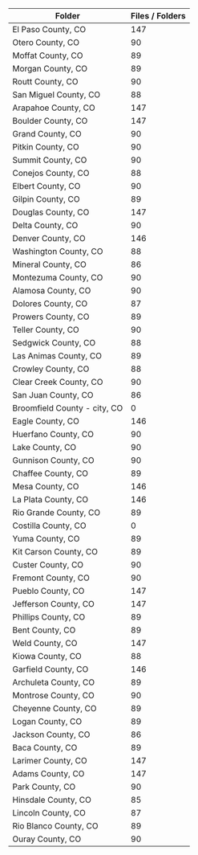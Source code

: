 | Folder                       |   Files / Folders |
|------------------------------|-------------------|
| El Paso County, CO           |               147 |
| Otero County, CO             |                90 |
| Moffat County, CO            |                89 |
| Morgan County, CO            |                89 |
| Routt County, CO             |                90 |
| San Miguel County, CO        |                88 |
| Arapahoe County, CO          |               147 |
| Boulder County, CO           |               147 |
| Grand County, CO             |                90 |
| Pitkin County, CO            |                90 |
| Summit County, CO            |                90 |
| Conejos County, CO           |                88 |
| Elbert County, CO            |                90 |
| Gilpin County, CO            |                89 |
| Douglas County, CO           |               147 |
| Delta County, CO             |                90 |
| Denver County, CO            |               146 |
| Washington County, CO        |                88 |
| Mineral County, CO           |                86 |
| Montezuma County, CO         |                90 |
| Alamosa County, CO           |                90 |
| Dolores County, CO           |                87 |
| Prowers County, CO           |                89 |
| Teller County, CO            |                90 |
| Sedgwick County, CO          |                88 |
| Las Animas County, CO        |                89 |
| Crowley County, CO           |                88 |
| Clear Creek County, CO       |                90 |
| San Juan County, CO          |                86 |
| Broomfield County - city, CO |                 0 |
| Eagle County, CO             |               146 |
| Huerfano County, CO          |                90 |
| Lake County, CO              |                90 |
| Gunnison County, CO          |                90 |
| Chaffee County, CO           |                89 |
| Mesa County, CO              |               146 |
| La Plata County, CO          |               146 |
| Rio Grande County, CO        |                89 |
| Costilla County, CO          |                 0 |
| Yuma County, CO              |                89 |
| Kit Carson County, CO        |                89 |
| Custer County, CO            |                90 |
| Fremont County, CO           |                90 |
| Pueblo County, CO            |               147 |
| Jefferson County, CO         |               147 |
| Phillips County, CO          |                89 |
| Bent County, CO              |                89 |
| Weld County, CO              |               147 |
| Kiowa County, CO             |                88 |
| Garfield County, CO          |               146 |
| Archuleta County, CO         |                89 |
| Montrose County, CO          |                90 |
| Cheyenne County, CO          |                89 |
| Logan County, CO             |                89 |
| Jackson County, CO           |                86 |
| Baca County, CO              |                89 |
| Larimer County, CO           |               147 |
| Adams County, CO             |               147 |
| Park County, CO              |                90 |
| Hinsdale County, CO          |                85 |
| Lincoln County, CO           |                87 |
| Rio Blanco County, CO        |                89 |
| Ouray County, CO             |                90 |